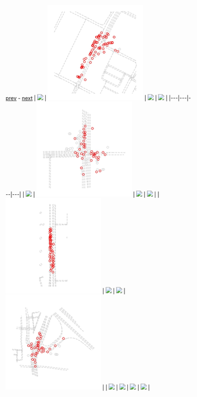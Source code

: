 
[prev](gal_2.md) - [next](gal_4.md)
| [![](../thumb/uncompressed_scenario_training_training.tfrecord-00204-of-01000.gif)](../vid/uncompressed_scenario_training_training.tfrecord-00204-of-01000.gif)  | [![](../thumb/uncompressed_scenario_training_training.tfrecord-00359-of-01000.gif)](../vid/uncompressed_scenario_training_training.tfrecord-00359-of-01000.gif)  | [![](../thumb/uncompressed_scenario_training_training.tfrecord-00030-of-01000.gif)](../vid/uncompressed_scenario_training_training.tfrecord-00030-of-01000.gif)  | [![](../thumb/uncompressed_scenario_training_training.tfrecord-00058-of-01000.gif)](../vid/uncompressed_scenario_training_training.tfrecord-00058-of-01000.gif)  |
|---|---|---|---|
| [![](../thumb/uncompressed_scenario_training_training.tfrecord-00212-of-01000.gif)](../vid/uncompressed_scenario_training_training.tfrecord-00212-of-01000.gif)  | [![](../thumb/uncompressed_scenario_training_training.tfrecord-00365-of-01000.gif)](../vid/uncompressed_scenario_training_training.tfrecord-00365-of-01000.gif)  | [![](../thumb/uncompressed_scenario_training_training.tfrecord-00108-of-01000.gif)](../vid/uncompressed_scenario_training_training.tfrecord-00108-of-01000.gif)  | [![](../thumb/uncompressed_scenario_training_training.tfrecord-00202-of-01000.gif)](../vid/uncompressed_scenario_training_training.tfrecord-00202-of-01000.gif)  |
| [![](../thumb/uncompressed_scenario_training_training.tfrecord-00324-of-01000.gif)](../vid/uncompressed_scenario_training_training.tfrecord-00324-of-01000.gif)  | [![](../thumb/uncompressed_scenario_training_training.tfrecord-00216-of-01000.gif)](../vid/uncompressed_scenario_training_training.tfrecord-00216-of-01000.gif)  | [![](../thumb/uncompressed_scenario_training_training.tfrecord-00082-of-01000.gif)](../vid/uncompressed_scenario_training_training.tfrecord-00082-of-01000.gif)  | [![](../thumb/uncompressed_scenario_training_training.tfrecord-00364-of-01000.gif)](../vid/uncompressed_scenario_training_training.tfrecord-00364-of-01000.gif)  |
| [![](../thumb/uncompressed_scenario_training_training.tfrecord-00281-of-01000.gif)](../vid/uncompressed_scenario_training_training.tfrecord-00281-of-01000.gif)  | [![](../thumb/uncompressed_scenario_training_training.tfrecord-00076-of-01000.gif)](../vid/uncompressed_scenario_training_training.tfrecord-00076-of-01000.gif)  | [![](../thumb/uncompressed_scenario_training_training.tfrecord-00137-of-01000.gif)](../vid/uncompressed_scenario_training_training.tfrecord-00137-of-01000.gif)  | [![](../thumb/uncompressed_scenario_training_training.tfrecord-00114-of-01000.gif)](../vid/uncompressed_scenario_training_training.tfrecord-00114-of-01000.gif)  |
